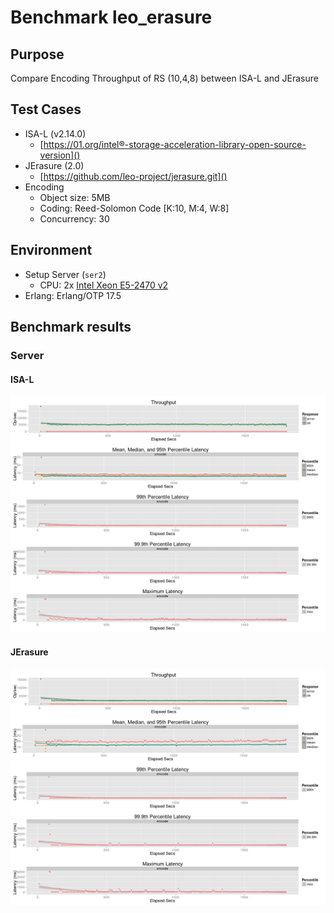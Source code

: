 # Benchmark leo_erasure
## Purpose
Compare Encoding Throughput of RS (10,4,8) between ISA-L and JErasure

## Test Cases
* ISA-L (v2.14.0)
    * [https://01.org/intel®-storage-acceleration-library-open-source-version]()
* JErasure (2.0)
    * [https://github.com/leo-project/jerasure.git]()
* Encoding
    * Object size: 5MB
    * Coding: Reed-Solomon Code [K:10, M:4, W:8]
    * Concurrency: 30

## Environment
* Setup Server (`ser2`)
    * CPU: 2x [Intel Xeon E5-2470 v2](http://ark.intel.com/products/75266/Intel-Xeon-Processor-E5-2470-v2-25M-Cache-2_40-GHz)
* Erlang: Erlang/OTP 17.5

## Benchmark results
### Server
#### ISA-L
![ser2_isars](ser2_isars_t30/summary.png)
#### JErasure
![ser2_rs](ser2_rs_t30/summary.png)
